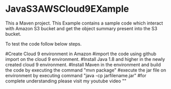 # JavaS3AWSCloud9EXample

This a Maven project. 
This Example contains a sample code which interact with Amazon S3 bucket and get the object summary present into the S3 bucket.

To test the code follow below steps.

#Create Cloud 9 environment in Amazon
#import the code using github import on the cloud 9 environment.
#Install Java 1.8 and higher in the newly created cloud 9 environment.
#Install Maven in the environment and build the code by executing the command "mvn package"
#execute the jar file on environment by executing command "java -cp jarfilename.jar"
#for complete understanding please visit my youtube video ""
